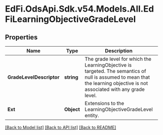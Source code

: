 # EdFi.OdsApi.Sdk.v54.Models.All.EdFiLearningObjectiveGradeLevel

## Properties

Name | Type | Description | Notes
------------ | ------------- | ------------- | -------------
**GradeLevelDescriptor** | **string** | The grade level for which the LearningObjective is targeted. The semantics of null is assumed to mean that the learning objective is not associated with any grade level. | 
**Ext** | **Object** | Extensions to the LearningObjectiveGradeLevel entity. | [optional] 

[[Back to Model list]](../../README.md#documentation-for-models) [[Back to API list]](../../README.md#documentation-for-api-endpoints) [[Back to README]](../../README.md)

